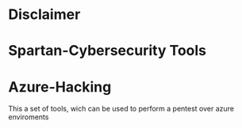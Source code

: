 # Disclaimer #
# Spartan-Cybersecurity Tools #

# Azure-Hacking
This a set of tools, wich can be used to perform a pentest over azure enviroments
